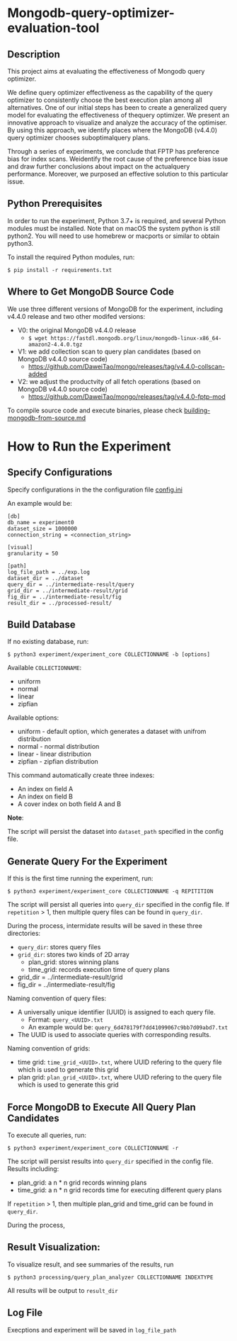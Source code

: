 Mongodb-query-optimizer-evaluation-tool
=====

Description
----
This project aims at evaluating the effectiveness of Mongodb query optimizer. 

We define query optimizer effectiveness as the capability of the query optimizer to consistently choose the best execution plan among all alternatives. One of our initial steps has been to create a generalized query model for evaluating the effectiveness of thequery optimizer. We present an innovative approach to visualize and analyze the accuracy of the optimiser. By using this approach, we identify places where the MongoDB (v4.4.0) query optimizer chooses suboptimalquery plans. 

Through a series of experiments, we conclude that FPTP has preference bias for index scans. Weidentify the root cause of the preference bias issue and draw further conclusions about impact on the actualquery performance. Moreover, we purposed an effective solution to this particular issue.

Python Prerequisites
-----
In order to run the experiment, Python 3.7+ is required, and several Python
modules must be installed. Note that on macOS the system python is
still python2. You will need to use homebrew or macports or similar to
obtain python3.

To install the required Python modules, run:

    $ pip install -r requirements.txt
    
Where to Get MongoDB Source Code
----- 
We use three different versions of MongoDB for the experiment, including v4.4.0 release and two other modifed versions:

* V0: the original MongoDB v4.4.0 release
    * `$ wget https://fastdl.mongodb.org/linux/mongodb-linux-x86_64-amazon2-4.4.0.tgz`
* V1: we add collection scan to query plan candidates (based on MongoDB v4.4.0 source code)
    * https://github.com/DaweiTao/mongo/releases/tag/v4.4.0-collscan-added
* V2: we adjust the productvity of all fetch operations (based on MongoDB v4.4.0 source code)
    * https://github.com/DaweiTao/mongo/releases/tag/v4.4.0-fptp-mod

To compile source code and execute binaries, please check [building-mongodb-from-source.md](https://github.com/DaweiTao/mongodb-query-optimizer-evaluation-tool/tree/main/docs/building-mongodb-from-source.md)
   

How to Run the Experiment
=======
Specify Configurations
------

Specify configurations in the the configuration file [config.ini](https://github.com/DaweiTao/mongodb-query-optimizer-evaluation-tool/blob/main/experiment/config.ini)

An example would be:
```
[db]
db_name = experiment0
dataset_size = 1000000
connection_string = <connection_string>

[visual]
granularity = 50

[path]
log_file_path = ../exp.log
dataset_dir = ../dataset
query_dir = ../intermediate-result/query
grid_dir = ../intermediate-result/grid
fig_dir = ../intermediate-result/fig
result_dir = ../processed-result/
```

Build Database
-----
If no existing database, run:

    $ python3 experiment/experiment_core COLLECTIONNAME -b [options]

Available `COLLECTIONNAME`:
* uniform 
* normal
* linear
* zipfian 

Available options:
* uniform - default option, which generates a dataset with unifrom distribution
* normal - normal distribution
* linear - linear distribution
* zipfian - zipfian distribution

This command automatically create three indexes:
* An index on field A
* An index on field B
* A cover index on both field A and B

**Note**: 

The script will persist the dataset into `dataset_path` specified in the config file.


Generate Query For the Experiment
------
If this is the first time running the experiment, run:
    
    $ python3 experiment/experiment_core COLLECTIONNAME -q REPITITION

The script will persist all queries into `query_dir` specified in the config file.
If `repetition` > 1, then multiple query files can be found in `query_dir`.


During the process, intermidate results will be saved in these three directories:
* `query_dir`: stores query files 
* `grid_dir`: stores two kinds of 2D array
    * plan_grid: stores winning plans
    * time_grid: records execution time of query plans 
* grid_dir = ../intermediate-result/grid
* fig_dir = ../intermediate-result/fig


Naming convention of query files:
* A universally unique identifier (UUID) is assigned to each query file. 
	* Format: `query_<UUID>.txt`
	* An example would be: `query_6d478179f7dd41099067c9bb7d09abd7.txt`
* The UUID is used to associate queries with corresponding results. 

Naming convention of grids:
*  time grid: `time_grid_<UUID>.txt`, where UUID refering to the query file which is used to generate this grid  
*  plan grid: `plan_grid_<UUID>.txt`, where UUID refering to the query file which is used to generate this grid  



Force MongoDB to Execute All Query Plan Candidates
-------
To execute all queries, run:

    $ python3 experiment/experiment_core COLLECTIONNAME -r

The script will persist results into `query_dir` specified in the config file. Results including:
* plan_grid: a n * n grid records winning plans
* time_grid: a n * n grid records time for executing different query plans

If `repetition` > 1, then multiple plan_grid and time_grid can be found in `query_dir`.


During the process, 


Result Visualization:
--------
To visualize result, and see summaries of the results, run

    $ python3 processing/query_plan_analyzer COLLECTIONNAME INDEXTYPE
    
All results will be output to `result_dir`


Log File
-------
Execptions and experiment will be saved in `log_file_path`



